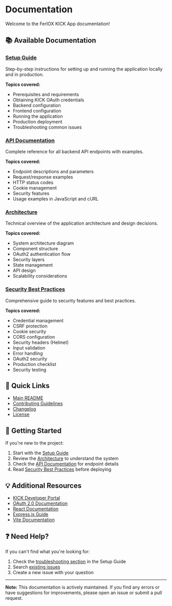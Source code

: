 # Documentation

Welcome to the FerIOX KICK App documentation!

## 📚 Available Documentation

### [Setup Guide](SETUP.md)
Step-by-step instructions for setting up and running the application locally and in production.

**Topics covered:**
- Prerequisites and requirements
- Obtaining KICK OAuth credentials
- Backend configuration
- Frontend configuration
- Running the application
- Production deployment
- Troubleshooting common issues

### [API Documentation](API.md)
Complete reference for all backend API endpoints with examples.

**Topics covered:**
- Endpoint descriptions and parameters
- Request/response examples
- HTTP status codes
- Cookie management
- Security features
- Usage examples in JavaScript and cURL

### [Architecture](ARCHITECTURE.md)
Technical overview of the application architecture and design decisions.

**Topics covered:**
- System architecture diagram
- Component structure
- OAuth2 authentication flow
- Security layers
- State management
- API design
- Scalability considerations

### [Security Best Practices](SECURITY.md)
Comprehensive guide to security features and best practices.

**Topics covered:**
- Credential management
- CSRF protection
- Cookie security
- CORS configuration
- Security headers (Helmet)
- Input validation
- Error handling
- OAuth2 security
- Production checklist
- Security testing

## 🚀 Quick Links

- [Main README](../README.md)
- [Contributing Guidelines](../CONTRIBUTING.md)
- [Changelog](../CHANGELOG.md)
- [License](../LICENSE)

## 📖 Getting Started

If you're new to the project:

1. Start with the [Setup Guide](SETUP.md)
2. Review the [Architecture](ARCHITECTURE.md) to understand the system
3. Check the [API Documentation](API.md) for endpoint details
4. Read [Security Best Practices](SECURITY.md) before deploying

## 💡 Additional Resources

- [KICK Developer Portal](https://kick.com/developer)
- [OAuth 2.0 Documentation](https://oauth.net/2/)
- [React Documentation](https://react.dev/)
- [Express.js Guide](https://expressjs.com/)
- [Vite Documentation](https://vitejs.dev/)

## ❓ Need Help?

If you can't find what you're looking for:

1. Check the [troubleshooting section](SETUP.md#solución-de-problemas) in the Setup Guide
2. Search [existing issues](https://github.com/Defer1189/feriox-kickapp/issues)
3. Create a new issue with your question

---

**Note:** This documentation is actively maintained. If you find any errors or have suggestions for improvements, please open an issue or submit a pull request.
